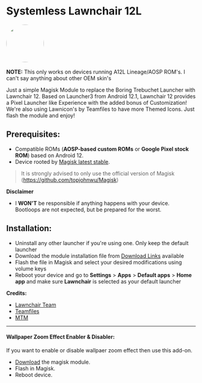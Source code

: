 # Systemless Lawnchair 12L


<img src="https://lawnchair.app/images/lawnchair.webp" width="100" style="border-radius: 50%"> 
‎

**NOTE:** This only works on devices running A12L Lineage/AOSP ROM's. I can't say anything about other OEM skin's


Just a simple Magisk Module to replace the Boring Trebuchet Launcher with Lawnchair 12. Based on Launcher3 from Android 12.1, Lawnchair 12 provides a Pixel Launcher like Experience with the added bonus of Customization! We're also using Lawnicon's by Teamfiles to have more Themed Icons. Just flash the module and enjoy!

## Prerequisites:
- Compatible ROMs (**AOSP-based custom ROMs** or **Google Pixel stock ROM**) based on Android 12.
- Device rooted by [Magisk latest stable](https://github.com/topjohnwu/Magisk/releases/latest).
> It is strongly advised to only use the official version of Magisk (https://github.com/topjohnwu/Magisk)

**Disclaimer**
- I **WON'T** be responsible if anything happens with your device. Bootloops are not expected, but be prepared for the worst.



## Installation:
- Uninstall any other launcher if you're using one. Only keep the default launcher
- Download the module installation file from [Download Links](https://github.com/ArmashOnGit/Lawnchair-12L/tags) available
- Flash the file in Magisk and select your desired modifications using volume keys
- Reboot your device and go to **Settings** > **Apps** > **Default apps** > **Home app** and make sure **Lawnchair** is selected as your default launcher


**Credits:**
- [Lawnchair Team](https://github.com/LawnchairLauncher)
- [Teamfiles](https://github.com/TeamFiles)
- [MTM](https://github.com/iamlooper/MMT-Reborn)

***

#### Wallpaper Zoom Effect Enabler & Disabler:
If you want to enable or disable wallpaer zoom effect then use this add-on.
- [Download](https://index.teamfiles.workers.dev/0:/WallZoomAddon/) the magisk module.
- Flash in Magisk.
- Reboot device.
